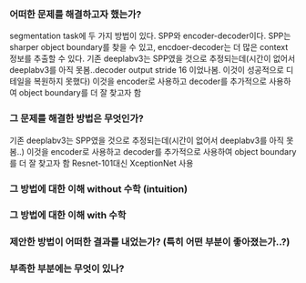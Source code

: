 ### 어떠한 문제를 해결하고자 했는가?

segmentation task에 두 가지 방법이 있다. SPP와 encoder-decoder이다.
SPP는 sharper object boundary를 찾을 수 있고, encdoer-decoder는 더 많은 context 정보를 추출할 수 있다. 기존 deeplabv3는 SPP였을 것으로 추정되는데(시간이 없어서 deeplabv3를 아직 못봄..decoder output stride 16 이었나봄. 이것이 성공적으로 디테일을 복원하지 못했다) 이것을 encoder로 사용하고 decoder를 추가적으로 사용하여 object boundary를 더 잘 찾고자 함

### 그 문제를 해결한 방법은 무엇인가?

기존 deeplabv3는 SPP였을 것으로 추정되는데(시간이 없어서 deeplabv3를 아직 못봄..) 이것을 encoder로 사용하고 decoder를 추가적으로 사용하여 object boundary를 더 잘 찾고자 함
Resnet-101대신 XceptionNet 사용

### 그 방법에 대한 이해 without 수학 (intuition)

### 그 방법에 대한 이해 with 수학

### 제안한 방법이 어떠한 결과를 내었는가? (특히 어떤 부분이 좋아졌는가..?)

### 부족한 부분에는 무엇이 있나?